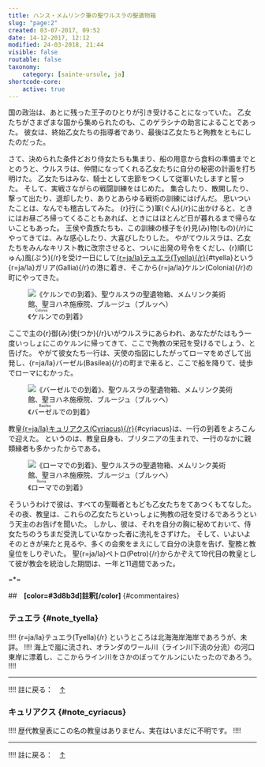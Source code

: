 ```yaml
---
title: ハンス・メムリンク筆の聖ウルスラの聖遺物箱
slug: "page:2"
created: 03-07-2017, 09:52
date: 14-12-2017, 12:12
modified: 24-03-2018, 21:44
visible: false
routable: false
taxonomy:
    category: [sainte-ursule, ja]
shortcode-core:
    active: true
---
```

国の政治は、あとに残った王子のひとりが引き受けることになっていた。
乙女たちがさまざまな国から集められたのも、このゲラシナの助言によることであった。
彼女は、終始乙女たちの指導者であり、最後は乙女たちと殉教をともにしたのだった。  

さて、決められた条件どおり侍女たちも集まり、船の用意から食料の準備までととのうと、ウルスラは、仲間になってくれる乙女たちに自分の秘密の計画を打ち明けた。
乙女たちはみな、騎士として忠節をつくして従軍いたしますと誓った。
そして、実戦さながらの戦闘訓練をはじめた。
集合したり、散開したり、撃って出たり、退却したり、ありとあらゆる戦術の訓練にはげんだ。
思いついたことは、なんでも稽古してみた。
{r}行(こう)軍(ぐん){/r}に出かけると、ときにはお昼ごろ帰ってくることもあれば、ときにはほとんど日が暮れるまで帰らないこともあった。
王侯や貴族たちも、この訓練の様子を{r}見(み)物(もの){/r}にやってきては、みな感心したり、大喜びしたりした。
やがてウルスラは、乙女たちをみんなキリスト教に改宗させると、ついに出発の号令をくだし、{r}順(じゅん)風(ぷう){/r}を受け一日にして[{r=ja/la}テュエラ(Tyella){/r}][4]{#tyella}という{r=ja/la}ガリア(Gallia){/r}の港に着き、そこから{r=ja/la}ケルン(Colonia){/r}の町にやってきた。

<figure><picture>
<source
sizes="(max-width: 767px) 98vw, (min-width: 959px) 50vw, 86vw"
srcset="
/user/sites/docs/pages/01.home/06.bruges/01.hopital-saint-jean/02.sainte-ursule/02.sainte-ursule_2/sainte-ursule3-280.webp 280w,
/user/sites/docs/pages/01.home/06.bruges/01.hopital-saint-jean/02.sainte-ursule/02.sainte-ursule_2/sainte-ursule3-380.webp 380w,
/user/sites/docs/pages/01.home/06.bruges/01.hopital-saint-jean/02.sainte-ursule/02.sainte-ursule_2/sainte-ursule3-480.webp 480w,
/user/sites/docs/pages/01.home/06.bruges/01.hopital-saint-jean/02.sainte-ursule/02.sainte-ursule_2/sainte-ursule3-640.webp 640w,
/user/sites/docs/pages/01.home/06.bruges/01.hopital-saint-jean/02.sainte-ursule/02.sainte-ursule_2/sainte-ursule3-700x1047.webp 700w,
/user/sites/docs/pages/01.home/06.bruges/01.hopital-saint-jean/02.sainte-ursule/02.sainte-ursule_2/sainte-ursule3-840.webp 840w,
/user/sites/docs/pages/01.home/06.bruges/01.hopital-saint-jean/02.sainte-ursule/02.sainte-ursule_2/sainte-ursule3-1280.webp 1280w,
/user/sites/docs/pages/01.home/06.bruges/01.hopital-saint-jean/02.sainte-ursule/02.sainte-ursule_2/sainte-ursule3-1600.webp 1600w,
/user/sites/docs/pages/01.home/06.bruges/01.hopital-saint-jean/02.sainte-ursule/02.sainte-ursule_2/sainte-ursule3-1920.webp 1920w"
type="image/webp" />
<img
src="/user/sites/docs/pages/01.home/06.bruges/01.hopital-saint-jean/02.sainte-ursule/02.sainte-ursule_2/sainte-ursule3-700x1047.jpg" title="《ケルンでの到着》、聖ウルスラの聖遺物箱、メムリンク美術館、聖ヨハネ施療院、ブルージュ（ブルッヘ）" alt="《ケルンでの到着》、聖ウルスラの聖遺物箱、メムリンク美術館、聖ヨハネ施療院、ブルージュ（ブルッヘ）" class="class-diane-img"
sizes="(max-width: 767px) 98vw, (min-width: 959px) 50vw, 86vw"
srcset="
/user/sites/docs/pages/01.home/06.bruges/01.hopital-saint-jean/02.sainte-ursule/02.sainte-ursule_2/sainte-ursule3-280.jpg 280w,
/user/sites/docs/pages/01.home/06.bruges/01.hopital-saint-jean/02.sainte-ursule/02.sainte-ursule_2/sainte-ursule3-380.jpg 380w,
/user/sites/docs/pages/01.home/06.bruges/01.hopital-saint-jean/02.sainte-ursule/02.sainte-ursule_2/sainte-ursule3-480.jpg 480w,
/user/sites/docs/pages/01.home/06.bruges/01.hopital-saint-jean/02.sainte-ursule/02.sainte-ursule_2/sainte-ursule3-640.jpg 640w,
/user/sites/docs/pages/01.home/06.bruges/01.hopital-saint-jean/02.sainte-ursule/02.sainte-ursule_2/sainte-ursule3-700x1047.jpg 700w,
/user/sites/docs/pages/01.home/06.bruges/01.hopital-saint-jean/02.sainte-ursule/02.sainte-ursule_2/sainte-ursule3-840.jpg 840w,
/user/sites/docs/pages/01.home/06.bruges/01.hopital-saint-jean/02.sainte-ursule/02.sainte-ursule_2/sainte-ursule3-1280.jpg 1280w,
/user/sites/docs/pages/01.home/06.bruges/01.hopital-saint-jean/02.sainte-ursule/02.sainte-ursule_2/sainte-ursule3-1600.jpg 1600w,
/user/sites/docs/pages/01.home/06.bruges/01.hopital-saint-jean/02.sainte-ursule/02.sainte-ursule_2/sainte-ursule3-1920.jpg 1920w">
</picture><figcaption>《<ruby><rb>ケルン</rb><rt>Colonia</rt></ruby>での到着》</figcaption></figure>

ここで主の{r}御(み)使(つか){/r}いがウルスラにあらわれ、あなたがたはもう一度いっしょにこのケルンに帰ってきて、ここで殉教の栄冠を受けるでしょう、と告げた。
やがて彼女たち一行は、天使の指図にしたがってローマをめざして出発し、{r=ja/la}バーゼル(Basilea){/r}の町まで来ると、ここで船を降りて、徒歩でローマにむかった。

<figure><picture>
<source
sizes="(max-width: 767px) 98vw, (min-width: 959px) 50vw, 86vw"
srcset="
/user/sites/docs/pages/01.home/06.bruges/01.hopital-saint-jean/02.sainte-ursule/02.sainte-ursule_2/sainte-ursule4-280.webp 280w,
/user/sites/docs/pages/01.home/06.bruges/01.hopital-saint-jean/02.sainte-ursule/02.sainte-ursule_2/sainte-ursule4-380.webp 380w,
/user/sites/docs/pages/01.home/06.bruges/01.hopital-saint-jean/02.sainte-ursule/02.sainte-ursule_2/sainte-ursule4-480.webp 480w,
/user/sites/docs/pages/01.home/06.bruges/01.hopital-saint-jean/02.sainte-ursule/02.sainte-ursule_2/sainte-ursule4-640.webp 640w,
/user/sites/docs/pages/01.home/06.bruges/01.hopital-saint-jean/02.sainte-ursule/02.sainte-ursule_2/sainte-ursule4-700x1063.webp 700w,
/user/sites/docs/pages/01.home/06.bruges/01.hopital-saint-jean/02.sainte-ursule/02.sainte-ursule_2/sainte-ursule4-840.webp 840w,
/user/sites/docs/pages/01.home/06.bruges/01.hopital-saint-jean/02.sainte-ursule/02.sainte-ursule_2/sainte-ursule4-1280.webp 1280w,
/user/sites/docs/pages/01.home/06.bruges/01.hopital-saint-jean/02.sainte-ursule/02.sainte-ursule_2/sainte-ursule4-1600.webp 1600w,
/user/sites/docs/pages/01.home/06.bruges/01.hopital-saint-jean/02.sainte-ursule/02.sainte-ursule_2/sainte-ursule4-1920.webp 1920w"
type="image/webp" />
<img
src="/user/sites/docs/pages/01.home/06.bruges/01.hopital-saint-jean/02.sainte-ursule/02.sainte-ursule_2/sainte-ursule4-700x1063.jpg" title="《バーゼルでの到着》、聖ウルスラの聖遺物箱、メムリンク美術館、聖ヨハネ施療院、ブルージュ（ブルッヘ）" alt="《バーゼルでの到着》、聖ウルスラの聖遺物箱、メムリンク美術館、聖ヨハネ施療院、ブルージュ（ブルッヘ）" class="class-diane-img"
sizes="(max-width: 767px) 98vw, (min-width: 959px) 50vw, 86vw"
srcset="
/user/sites/docs/pages/01.home/06.bruges/01.hopital-saint-jean/02.sainte-ursule/02.sainte-ursule_2/sainte-ursule4-280.jpg 280w,
/user/sites/docs/pages/01.home/06.bruges/01.hopital-saint-jean/02.sainte-ursule/02.sainte-ursule_2/sainte-ursule4-380.jpg 380w,
/user/sites/docs/pages/01.home/06.bruges/01.hopital-saint-jean/02.sainte-ursule/02.sainte-ursule_2/sainte-ursule4-480.jpg 480w,
/user/sites/docs/pages/01.home/06.bruges/01.hopital-saint-jean/02.sainte-ursule/02.sainte-ursule_2/sainte-ursule4-640.jpg 640w,
/user/sites/docs/pages/01.home/06.bruges/01.hopital-saint-jean/02.sainte-ursule/02.sainte-ursule_2/sainte-ursule4-700x1063.jpg 700w,
/user/sites/docs/pages/01.home/06.bruges/01.hopital-saint-jean/02.sainte-ursule/02.sainte-ursule_2/sainte-ursule4-840.jpg 840w,
/user/sites/docs/pages/01.home/06.bruges/01.hopital-saint-jean/02.sainte-ursule/02.sainte-ursule_2/sainte-ursule4-1280.jpg 1280w,
/user/sites/docs/pages/01.home/06.bruges/01.hopital-saint-jean/02.sainte-ursule/02.sainte-ursule_2/sainte-ursule4-1600.jpg 1600w,
/user/sites/docs/pages/01.home/06.bruges/01.hopital-saint-jean/02.sainte-ursule/02.sainte-ursule_2/sainte-ursule4-1920.jpg 1920w">
</picture><figcaption>《<ruby><rb>バーゼル</rb><rt>Basilea</rt></ruby>での到着》</figcaption></figure>

教皇[{r=ja/la}キュリアクス(Cyriacus){/r}][6]{#cyriacus}は、一行の到着をよろこんで迎えた。
というのは、教皇自身も、ブリタニアの生まれで、一行のなかに親類縁者も多かったからである。

<figure><picture>
<source
sizes="(max-width: 767px) 98vw, (min-width: 959px) 50vw, 86vw"
srcset="
/user/sites/docs/pages/01.home/06.bruges/01.hopital-saint-jean/02.sainte-ursule/02.sainte-ursule_2/sainte-ursule5-280.webp 280w,
/user/sites/docs/pages/01.home/06.bruges/01.hopital-saint-jean/02.sainte-ursule/02.sainte-ursule_2/sainte-ursule5-380.webp 380w,
/user/sites/docs/pages/01.home/06.bruges/01.hopital-saint-jean/02.sainte-ursule/02.sainte-ursule_2/sainte-ursule5-480.webp 480w,
/user/sites/docs/pages/01.home/06.bruges/01.hopital-saint-jean/02.sainte-ursule/02.sainte-ursule_2/sainte-ursule5-640.webp 640w,
/user/sites/docs/pages/01.home/06.bruges/01.hopital-saint-jean/02.sainte-ursule/02.sainte-ursule_2/sainte-ursule5-700x1056.webp 700w,
/user/sites/docs/pages/01.home/06.bruges/01.hopital-saint-jean/02.sainte-ursule/02.sainte-ursule_2/sainte-ursule5-840.webp 840w,
/user/sites/docs/pages/01.home/06.bruges/01.hopital-saint-jean/02.sainte-ursule/02.sainte-ursule_2/sainte-ursule5-1280.webp 1280w,
/user/sites/docs/pages/01.home/06.bruges/01.hopital-saint-jean/02.sainte-ursule/02.sainte-ursule_2/sainte-ursule5-1600.webp 1600w,
/user/sites/docs/pages/01.home/06.bruges/01.hopital-saint-jean/02.sainte-ursule/02.sainte-ursule_2/sainte-ursule5-1920.webp 1920w"
type="image/webp" />
<img
src="/user/sites/docs/pages/01.home/06.bruges/01.hopital-saint-jean/02.sainte-ursule/02.sainte-ursule_2/sainte-ursule5-700x1056.jpg" title="《ローマでの到着》、聖ウルスラの聖遺物箱、メムリンク美術館、聖ヨハネ施療院、ブルージュ（ブルッヘ）" alt="《ローマでの到着》、聖ウルスラの聖遺物箱、メムリンク美術館、聖ヨハネ施療院、ブルージュ（ブルッヘ）" class="class-diane-img"
sizes="(max-width: 767px) 98vw, (min-width: 959px) 50vw, 86vw"
srcset="
/user/sites/docs/pages/01.home/06.bruges/01.hopital-saint-jean/02.sainte-ursule/02.sainte-ursule_2/sainte-ursule5-280.jpg 280w,
/user/sites/docs/pages/01.home/06.bruges/01.hopital-saint-jean/02.sainte-ursule/02.sainte-ursule_2/sainte-ursule5-380.jpg 380w,
/user/sites/docs/pages/01.home/06.bruges/01.hopital-saint-jean/02.sainte-ursule/02.sainte-ursule_2/sainte-ursule5-480.jpg 480w,
/user/sites/docs/pages/01.home/06.bruges/01.hopital-saint-jean/02.sainte-ursule/02.sainte-ursule_2/sainte-ursule5-640.jpg 640w,
/user/sites/docs/pages/01.home/06.bruges/01.hopital-saint-jean/02.sainte-ursule/02.sainte-ursule_2/sainte-ursule5-700x1056.jpg 700w,
/user/sites/docs/pages/01.home/06.bruges/01.hopital-saint-jean/02.sainte-ursule/02.sainte-ursule_2/sainte-ursule5-840.jpg 840w,
/user/sites/docs/pages/01.home/06.bruges/01.hopital-saint-jean/02.sainte-ursule/02.sainte-ursule_2/sainte-ursule5-1280.jpg 1280w,
/user/sites/docs/pages/01.home/06.bruges/01.hopital-saint-jean/02.sainte-ursule/02.sainte-ursule_2/sainte-ursule5-1600.jpg 1600w,
/user/sites/docs/pages/01.home/06.bruges/01.hopital-saint-jean/02.sainte-ursule/02.sainte-ursule_2/sainte-ursule5-1920.jpg 1920w">
</picture><figcaption>《<ruby><rb>ローマ</rb><rt>Roma</rt></ruby>での到着》</figcaption></figure>

そういうわけで彼は、すべての聖職者ともども乙女たちをてあつくもてなした。
その夜、教皇は、これらの乙女たちといっしょに殉教の冠を受けるであろうという天主のお告げを聞いた。
しかし、彼は、それを自分の胸に秘めておいて、侍女たちのうちまだ受洗していなかった者に洗礼をさずけた。
そして、いよいよそのときが来たと見るや、多くの会衆をまえにして自分の決意を告げ、聖務と教皇位をしりぞいた。
聖{r=ja/la}ペトロ(Petro){/r}からかぞえて19代目の教皇として彼が教会を統治した期間は、一年と11週間であった。

=*=

##　**[color=#3d8b3d]註釈[/color]** {#commentaires}

### テュエラ {#note_tyella}

!!!! {r=ja/la}テュエラ(Tyella){/r} というところは北海海岸海岸であろうが、未詳。
!!!! 海上で嵐に流され、オランダのワール川（ライン川下流の分流）の河口東岸に漂着し、ここからライン川をさかのぼってケルンにいたったのであろう。
!!!! <hr>
!!!! 註に戻る：　[↑][5]

### キュリアクス {#note_cyriacus}

!!!! 歴代教皇表にこの名の教皇はありません、実在はいまだに不明です。
!!!! <hr>
!!!! 註に戻る：　[↑][7]

[4]: ./#note_tyella "テュエラ"
[5]: ./#tyella "テュエラ"
[6]: ./#note_cyriacus "キュリアクス"
[7]: ./#cyriacus "キュリアクス"